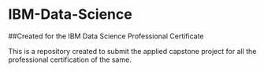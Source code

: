 # IBM-Data-Science
##Created for the IBM Data Science Professional Certificate

This is a repository created to submit the applied capstone project for all the professional certification of the same.
